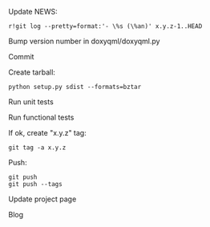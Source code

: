 Update NEWS:

    r!git log --pretty=format:'- \%s (\%an)' x.y.z-1..HEAD

Bump version number in doxyqml/doxyqml.py

Commit

Create tarball:

    python setup.py sdist --formats=bztar

Run unit tests

Run functional tests

If ok, create "x.y.z" tag:

    git tag -a x.y.z

Push:

    git push
    git push --tags

Update project page

Blog
